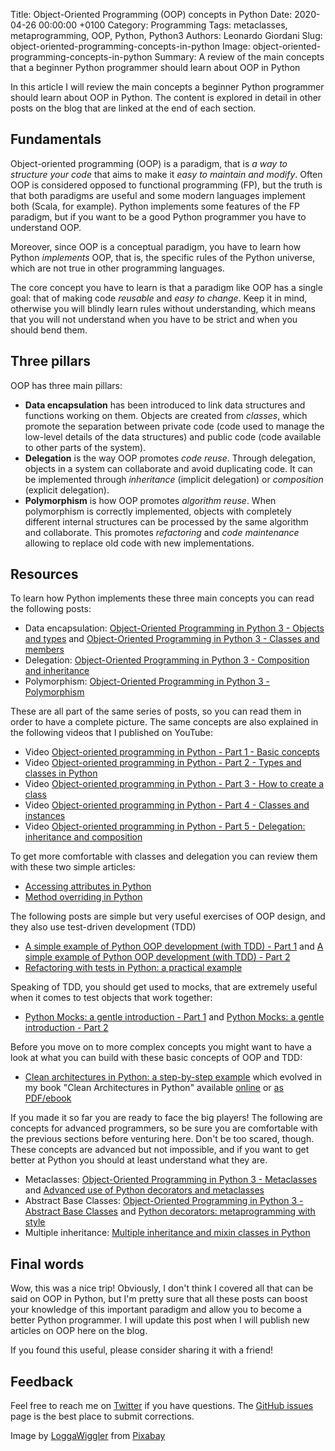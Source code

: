 Title: Object-Oriented Programming (OOP) concepts in Python
Date: 2020-04-26 00:00:00 +0100
Category: Programming
Tags: metaclasses, metaprogramming, OOP, Python, Python3
Authors: Leonardo Giordani
Slug: object-oriented-programming-concepts-in-python
Image: object-oriented-programming-concepts-in-python
Summary: A review of the main concepts that a beginner Python programmer should learn about OOP in Python

In this article I will review the main concepts a beginner Python programmer should learn about OOP in Python. The content is explored in detail in other posts on the blog that are linked at the end of each section.

## Fundamentals

Object-oriented programming (OOP) is a paradigm, that is _a way to structure your code_ that aims to make it _easy to maintain and modify_. Often OOP is considered opposed to functional programming (FP), but the truth is that both paradigms are useful and some modern languages implement both (Scala, for example). Python implements some features of the FP paradigm, but if you want to be a good Python programmer you have to understand OOP.

Moreover, since OOP is a conceptual paradigm, you have to learn how Python _implements_ OOP, that is, the specific rules of the Python universe, which are not true in other programming languages.

The core concept you have to learn is that a paradigm like OOP has a single goal: that of making code _reusable_ and _easy to change_. Keep it in mind, otherwise you will blindly learn rules without understanding, which means that you will not understand when you have to be strict and when you should bend them.

## Three pillars

OOP has three main pillars:

* **Data encapsulation** has been introduced to link data structures and functions working on them. Objects are created from _classes_, which promote the separation between private code (code used to manage the low-level details of the data structures) and public code (code available to other parts of the system).
* **Delegation** is the way OOP promotes _code reuse_. Through delegation, objects in a system can collaborate and avoid duplicating code. It can be implemented through _inheritance_ (implicit delegation) or _composition_ (explicit delegation).
* **Polymorphism** is how OOP promotes _algorithm reuse_. When polymorphism is correctly implemented, objects with completely different internal structures can be processed by the same algorithm and collaborate. This promotes _refactoring_ and _code maintenance_ allowing to replace old code with new implementations.

## Resources

To learn how Python implements these three main concepts you can read the following posts:

* Data encapsulation: [Object-Oriented Programming in Python 3 - Objects and types]({filename}python-3-oop-part-1-objects-and-types.markdown) and [
Object-Oriented Programming in Python 3 - Classes and members]({filename}python-3-oop-part-2-classes-and-members.markdown)
* Delegation: [Object-Oriented Programming in Python 3 - Composition and inheritance]({filename}python-3-oop-part-3-delegation-composition-and-inheritance.markdown)
* Polymorphism: [Object-Oriented Programming in Python 3 - Polymorphism]({filename}python-3-oop-part-4-polymorphism.markdown)

These are all part of the same series of posts, so you can read them in order to have a complete picture. The same concepts are also explained in the following videos that I published on YouTube:

* Video [Object-oriented programming in Python - Part 1 - Basic concepts](https://www.youtube.com/watch?v=1Jc41dIVOk8&list=PLWtCrYLGt7T3DUFPYdqrdEqzt-OCfBQ5O&index=2&t=0s)
* Video [Object-oriented programming in Python - Part 2 - Types and classes in Python](https://www.youtube.com/watch?v=-O7OHmrQMfc&list=PLWtCrYLGt7T3DUFPYdqrdEqzt-OCfBQ5O&index=3&t=0s)
* Video [Object-oriented programming in Python - Part 3 - How to create a class](https://www.youtube.com/watch?v=_b18YfmEvTg&list=PLWtCrYLGt7T3DUFPYdqrdEqzt-OCfBQ5O&index=4&t=0s)
* Video [Object-oriented programming in Python - Part 4 - Classes and instances](https://www.youtube.com/watch?v=6ZPXR0Gj0GU&list=PLWtCrYLGt7T3DUFPYdqrdEqzt-OCfBQ5O&index=5&t=0s)
* Video [Object-oriented programming in Python - Part 5 - Delegation: inheritance and composition](https://www.youtube.com/watch?v=FLwxJrwYHbo&list=PLWtCrYLGt7T3DUFPYdqrdEqzt-OCfBQ5O&index=6&t=0s)

To get more comfortable with classes and delegation you can review them with these two simple articles:

* [Accessing attributes in Python]({filename}accessing-attributes-in-python.mau)
* [Method overriding in Python]({filename}method-overriding-in-python.mau)

The following posts are simple but very useful exercises of OOP design, and they also use test-driven development (TDD)

* [A simple example of Python OOP development (with TDD) - Part 1]({filename}python-oop-tdd-example-part1.markdown) and [A simple example of Python OOP development (with TDD) - Part 2]({filename}python-oop-tdd-example-part2.markdown)
* [Refactoring with tests in Python: a practical example]({filename}refactoring-with-tests-in-python-a-practical-example.markdown)

Speaking of TDD, you should get used to mocks, that are extremely useful when it comes to test objects that work together:

* [Python Mocks: a gentle introduction - Part 1]({filename}python-mocks-a-gentle-introduction-part-1.markdown) and [Python Mocks: a gentle introduction - Part 2]({filename}python-mocks-a-gentle-introduction-part-2.markdown)

Before you move on to more complex concepts you might want to have a look at what you can build with these basic concepts of OOP and TDD:

* [Clean architectures in Python: a step-by-step example]({filename}clean-architectures-in-python-a-step-by-step-example.mau) which evolved in my book "Clean Architectures in Python" available [online](https://www.thedigitalcatbooks.com/pycabook-introduction/) or [as PDF/ebook](https://leanpub.com/clean-architectures-in-python)

If you made it so far you are ready to face the big players! The following are concepts for advanced programmers, so be sure you are comfortable with the previous sections before venturing here. Don't be too scared, though. These concepts are advanced but not impossible, and if you want to get better at Python you should at least understand what they are.

* Metaclasses: [Object-Oriented Programming in Python 3 - Metaclasses]({filename}python-3-oop-part-5-metaclasses.markdown) and [Advanced use of Python decorators and metaclasses]({filename}decorators-and-metaclasses.markdown)
* Abstract Base Classes: [Object-Oriented Programming in Python 3 - Abstract Base Classes]({filename}python-3-oop-part-6-abstract-base-classes.markdown) and [Python decorators: metaprogramming with style]({filename}python-decorators-metaprogramming-with-style.markdown)
* Multiple inheritance: [Multiple inheritance and mixin classes in Python]({filename}multiple-inheritance-and-mixin-classes-in-python.mau)

## Final words

Wow, this was a nice trip! Obviously, I don't think I covered all that can be said on OOP in Python, but I'm pretty sure that all these posts can boost your knowledge of this important paradigm and allow you to become a better Python programmer. I will update this post when I will publish new articles on OOP here on the blog.

If you found this useful, please consider sharing it with a friend! 

## Feedback

Feel free to reach me on [Twitter](https://twitter.com/thedigicat) if you have questions. The [GitHub issues](https://github.com/TheDigitalCatOnline/thedigitalcatonline.github.com/issues) page is the best place to submit corrections.

Image by <a href="https://pixabay.com/users/LoggaWiggler-15/?utm_source=link-attribution&amp;utm_medium=referral&amp;utm_campaign=image&amp;utm_content=5236">LoggaWiggler</a> from <a href="https://pixabay.com/?utm_source=link-attribution&amp;utm_medium=referral&amp;utm_campaign=image&amp;utm_content=5236">Pixabay</a>
